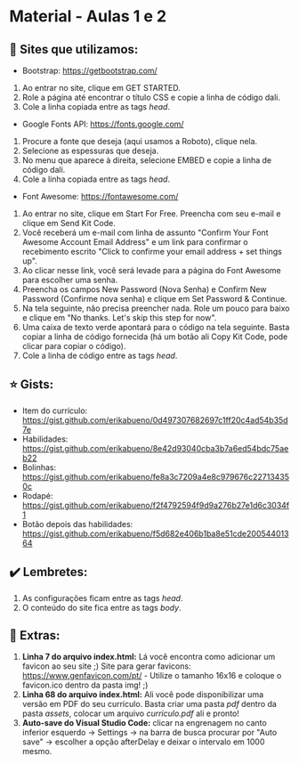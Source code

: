 # Material - Aulas 1 e 2

## :yellow_heart: Sites que utilizamos:

- Bootstrap: https://getbootstrap.com/

1. Ao entrar no site, clique em GET STARTED. 
2. Role a página até encontrar o título CSS e copie a linha de código dali. 
3. Cole a linha copiada entre as tags *head*.

- Google Fonts API: https://fonts.google.com/

1. Procure a fonte que deseja (aqui usamos a Roboto), clique nela. 
2. Selecione as espessuras que deseja. 
3. No menu que aparece à direita, selecione EMBED e copie a linha de código dali. 
4. Cole a linha copiada entre as tags *head*.

- Font Awesome: https://fontawesome.com/

1. Ao entrar no site, clique em Start For Free. Preencha com seu e-mail e clique em Send Kit Code. 
2. Você receberá um e-mail com linha de assunto "Confirm Your Font Awesome Account Email Address" e um link para confirmar o recebimento escrito "Click to confirme your email address + set things up". 
3. Ao clicar nesse link, você será levade para a página do Font Awesome para escolher uma senha.
4. Preencha os campos New Password (Nova Senha) e Confirm New Password (Confirme nova senha) e clique em Set Password & Continue.
5. Na tela seguinte, não precisa preencher nada. Role um pouco para baixo e clique em "No thanks. Let's skip this step for now".
6. Uma caixa de texto verde apontará para o código na tela seguinte. Basta copiar a linha de código fornecida (há um botão ali Copy Kit Code, pode clicar para copiar o código).
7. Cole a linha de código entre as tags *head*.

## :star: Gists:

- Item do currículo: https://gist.github.com/erikabueno/0d497307682697c1ff20c4ad54b35d7e
- Habilidades: https://gist.github.com/erikabueno/8e42d93040cba3b7a6ed54bdc75aeb22
- Bolinhas: https://gist.github.com/erikabueno/fe8a3c7209a4e8c979676c227134350c
- Rodapé: https://gist.github.com/erikabueno/f2f4792594f9d9a276b27e1d6c3034f1
- Botão depois das habilidades: https://gist.github.com/erikabueno/f5d682e406b1ba8e51cde20054401364 

## :heavy_check_mark: Lembretes:

1. As configurações ficam entre as tags *head*.
2. O conteúdo do site fica entre as tags *body*.

## :star_struck: Extras:

1. **Linha 7 do arquivo index.html:** Lá você encontra como adicionar um favicon ao seu site ;) Site para gerar favicons: https://www.genfavicon.com/pt/ - Utilize o tamanho 16x16 e coloque o favicon.ico dentro da pasta img! ;)
2. **Linha 68 do arquivo index.html:** Ali você pode disponibilizar uma versão em PDF do seu currículo. Basta criar uma pasta *pdf* dentro da pasta *assets*, colocar um arquivo *curriculo.pdf* ali e pronto! 
3. **Auto-save do Visual Studio Code:** clicar na engrenagem no canto inferior esquerdo -> Settings -> na barra de busca procurar por "Auto save" -> escolher a opção afterDelay e deixar o intervalo em 1000 mesmo.